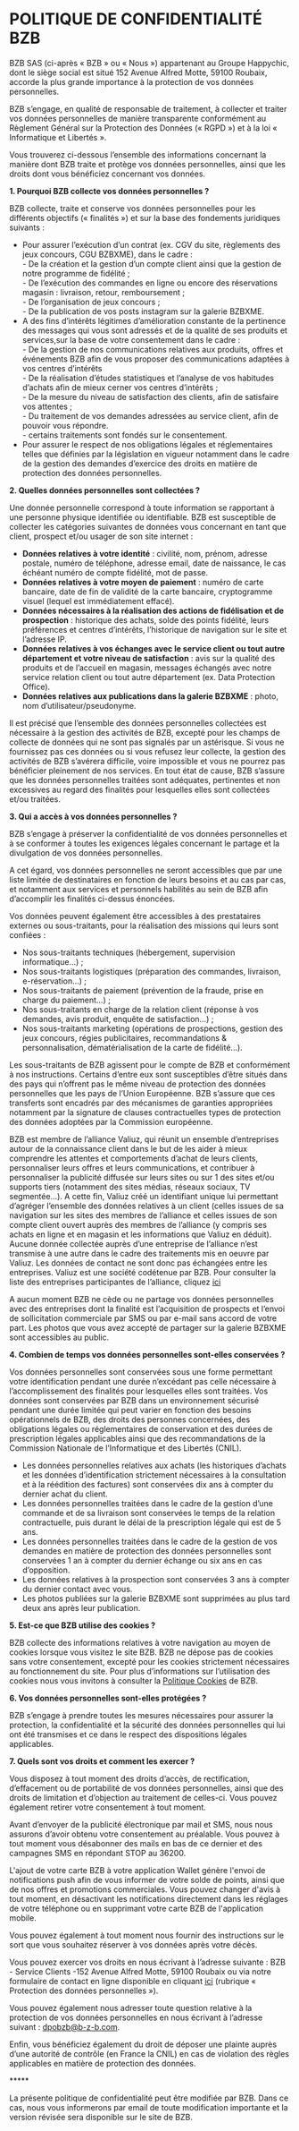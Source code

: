 POLITIQUE DE CONFIDENTIALITÉ BZB
================================

  
BZB SAS (ci-après « BZB » ou « Nous ») appartenant au Groupe Happychic, dont le siège social est situé 152 Avenue Alfred Motte, 59100 Roubaix, accorde la plus grande importance à la protection de vos données personnelles.  
  
BZB s’engage, en qualité de responsable de traitement, à collecter et traiter vos données personnelles de manière transparente conformément au Règlement Général sur la Protection des Données (« RGPD ») et à la loi « Informatique et Libertés ».  
  
Vous trouverez ci-dessous l’ensemble des informations concernant la manière dont BZB traite et protège vos données personnelles, ainsi que les droits dont vous bénéficiez concernant vos données.  
  
**1\. Pourquoi BZB collecte vos données personnelles ?**  
  
BZB collecte, traite et conserve vos données personnelles pour les différents objectifs (« finalités ») et sur la base des fondements juridiques suivants :

* Pour assurer l’exécution d’un contrat (ex. CGV du site, règlements des jeux concours, CGU BZBXME), dans le cadre :  
    \- De la création et la gestion d’un compte client ainsi que la gestion de notre programme de fidélité ;  
    \- De l’exécution des commandes en ligne ou encore des réservations magasin : livraison, retour, remboursement ;  
    \- De l’organisation de jeux concours ;  
    \- De la publication de vos posts instagram sur la galerie BZBXME.
* A des fins d’intérêts légitimes d’amélioration constante de la pertinence des messages qui vous sont adressés et de la qualité de ses produits et services,sur la base de votre consentement dans le cadre :  
    \- De la gestion de nos communications relatives aux produits, offres et événements BZB afin de vous proposer des communications adaptées à vos centres d’intérêts  
    \- De la réalisation d’études statistiques et l’analyse de vos habitudes d’achats afin de mieux cerner vos centres d’intérêts ;  
    \- De la mesure du niveau de satisfaction des clients, afin de satisfaire vos attentes ;  
    \- Du traitement de vos demandes adressées au service client, afin de pouvoir vous répondre.  
    \- certains traitements sont fondés sur le consentement.
* Pour assurer le respect de nos obligations légales et réglementaires telles que définies par la législation en vigueur notamment dans le cadre de la gestion des demandes d’exercice des droits en matière de protection des données personnelles.

**2\. Quelles données personnelles sont collectées ?**  
  
Une donnée personnelle correspond à toute information se rapportant à une personne physique identifiée ou identifiable. BZB est susceptible de collecter les catégories suivantes de données vous concernant en tant que client, prospect et/ou usager de son site internet :

* **Données relatives à votre identité** : civilité, nom, prénom, adresse postale, numéro de téléphone, adresse email, date de naissance, le cas échéant numéro de compte fidélité, mot de passe.
* **Données relatives à votre moyen de paiement** : numéro de carte bancaire, date de fin de validité de la carte bancaire, cryptogramme visuel (lequel est immédiatement effacé).
* **Données nécessaires à la réalisation des actions de fidélisation et de prospection** : historique des achats, solde des points fidélité, leurs préférences et centres d’intérêts, l’historique de navigation sur le site et l’adresse IP.
* **Données relatives à vos échanges avec le service client ou tout autre département et votre niveau de satisfaction** : avis sur la qualité des produits et de l’accueil en magasin, messages échangés avec notre service relation client ou tout autre département (ex. Data Protection Office).
* **Données relatives aux publications dans la galerie BZBXME** : photo, nom d’utilisateur/pseudonyme.

Il est précisé que l’ensemble des données personnelles collectées est nécessaire à la gestion des activités de BZB, excepté pour les champs de collecte de données qui ne sont pas signalés par un astérisque. Si vous ne fournissez pas ces données ou si vous refusez leur collecte, la gestion des activités de BZB s’avérera difficile, voire impossible et vous ne pourrez pas bénéficier pleinement de nos services. En tout état de cause, BZB s’assure que les données personnelles traitées sont adéquates, pertinentes et non excessives au regard des finalités pour lesquelles elles sont collectées et/ou traitées.  
  
**3\. Qui a accès à vos données personnelles ?**  
  
BZB s’engage à préserver la confidentialité de vos données personnelles et à se conformer à toutes les exigences légales concernant le partage et la divulgation de vos données personnelles.  
  
A cet égard, vos données personnelles ne seront accessibles que par une liste limitée de destinataires en fonction de leurs besoins et au cas par cas, et notamment aux services et personnels habilités au sein de BZB afin d’accomplir les finalités ci-dessus énoncées.  
  
Vos données peuvent également être accessibles à des prestataires externes ou sous-traitants, pour la réalisation des missions qui leurs sont confiées :

* Nos sous-traitants techniques (hébergement, supervision informatique...) ;
* Nos sous-traitants logistiques (préparation des commandes, livraison, e-réservation…) ;
* Nos sous-traitants de paiement (prévention de la fraude, prise en charge du paiement…) ;
* Nos sous-traitants en charge de la relation client (réponse à vos demandes, avis produit, enquête de satisfaction…) ;
* Nos sous-traitants marketing (opérations de prospections, gestion des jeux concours, régies publicitaires, recommandations & personnalisation, dématérialisation de la carte de fidélité...).

Les sous-traitants de BZB agissent pour le compte de BZB et conformément à nos instructions. Certains d’entre eux sont susceptibles d’être situés dans des pays qui n’offrent pas le même niveau de protection des données personnelles que les pays de l’Union Européenne. BZB s’assure que ces transferts sont encadrés par des mécanismes de garanties appropriées notamment par la signature de clauses contractuelles types de protection des données adoptées par la Commission européenne.  
  
BZB est membre de l’alliance Valiuz, qui réunit un ensemble d’entreprises autour de la connaissance client dans le but de les aider à mieux comprendre les attentes et comportements d’achat de leurs clients, personnaliser leurs offres et leurs communications, et contribuer à personnaliser la publicité diffusée sur leurs sites ou sur 1 des sites et/ou supports tiers (notamment des sites médias, réseaux sociaux, TV segmentée…). A cette fin, Valiuz créé un identifiant unique lui permettant d’agréger l’ensemble des données relatives à un client (celles issues de sa navigation sur les sites des membres de l’alliance et celles issues de son compte client ouvert auprès des membres de l’alliance (y compris ses achats en ligne et en magasin et les informations que Valiuz en déduit). Aucune donnée collectée auprès d’une entreprise de l’alliance n’est transmise à une autre dans le cadre des traitements mis en oeuvre par Valiuz. Les données de contact ne sont donc pas échangées entre les entreprises. Valiuz est une société codétenue par BZB. Pour consulter la liste des entreprises participantes de l’alliance, cliquez [ici](https://www.valiuz.com/liste-des-membres/)  
  
A aucun moment BZB ne cède ou ne partage vos données personnelles avec des entreprises dont la finalité est l’acquisition de prospects et l’envoi de sollicitation commerciale par SMS ou par e-mail sans accord de votre part. Les photos que vous avez accepté de partager sur la galerie BZBXME sont accessibles au public.  
  
**4\. Combien de temps vos données personnelles sont-elles conservées ?**  
  
Vos données personnelles sont conservées sous une forme permettant votre identification pendant une durée n’excédant pas celle nécessaire à l’accomplissement des finalités pour lesquelles elles sont traitées. Vos données sont conservées par BZB dans un environnement sécurisé pendant une durée limitée qui peut varier en fonction des besoins opérationnels de BZB, des droits des personnes concernées, des obligations légales ou réglementaires de conservation et des durées de prescription légales applicables ainsi que des recommandations de la Commission Nationale de l’Informatique et des Libertés (CNIL).

* Les données personnelles relatives aux achats (les historiques d’achats et les données d’identification strictement nécessaires à la consultation et à la réédition des factures) sont conservées dix ans à compter du dernier achat du client.
* Les données personnelles traitées dans le cadre de la gestion d’une commande et de sa livraison sont conservées le temps de la relation contractuelle, puis durant le délai de la prescription légale qui est de 5 ans.
* Les données personnelles traitées dans le cadre de la gestion de vos demandes en matière de protection des données personnelles sont conservées 1 an à compter du dernier échange ou six ans en cas d’opposition.
* Les données relatives à la prospection sont conservées 3 ans à compter du dernier contact avec vous.
* Les photos publiées sur la galerie BZBXME sont supprimées au plus tard deux ans après leur publication.

**5\. Est-ce que BZB utilise des cookies ?**  
  
BZB collecte des informations relatives à votre navigation au moyen de cookies lorsque vous visitez le site BZB. BZB ne dépose pas de cookies sans votre consentement, excepté pour les cookies strictement nécessaires au fonctionnement du site. Pour plus d’informations sur l’utilisation des cookies nous vous invitons à consulter la [Politique Cookies](https://www.b-z-b.com/politique-de-cookies.html) de BZB.  
  
**6\. Vos données personnelles sont-elles protégées ?**  
  
BZB s’engage à prendre toutes les mesures nécessaires pour assurer la protection, la confidentialité et la sécurité des données personnelles qui lui ont été transmises et ce dans le respect des dispositions légales applicables.  
  
**7\. Quels sont vos droits et comment les exercer ?**

Vous disposez à tout moment des droits d’accès, de rectification, d’effacement ou de portabilité de vos données personnelles, ainsi que des droits de limitation et d’objection au traitement de celles-ci. Vous pouvez également retirer votre consentement à tout moment.

Avant d’envoyer de la publicité électronique par mail et SMS, nous nous assurons d’avoir obtenu votre consentement au préalable. Vous pouvez à tout moment vous désabonner des mails en bas de ce dernier et des campagnes SMS en répondant STOP au 36200.

L'ajout de votre carte BZB à votre application Wallet génère l'envoi de notifications push afin de vous informer de votre solde de points, ainsi que de nos offres et promotions commerciales. Vous pouvez changer d'avis à tout moment, en désactivant les notifications directement dans les réglages de votre téléphone ou en supprimant votre carte BZB de l'application mobile.

Vous pouvez également à tout moment nous fournir des instructions sur le sort que vous souhaitez réserver à vos données après votre décès.

Vous pouvez exercer vos droits en nous écrivant à l’adresse suivante : BZB - Service Clients -152 Avenue Alfred Motte, 59100 Roubaix ou via notre formulaire de contact en ligne disponible en cliquant [ici](https://www.b-z-b.com/nous-contacter/) (rubrique « Protection des données personnelles »).

Vous pouvez également nous adresser toute question relative à la protection de vos données personnelles en nous écrivant à l’adresse suivant : [dpobzb@b-z-b.com](mailto:dpobzb@b-z-b.com).

Enfin, vous bénéficiez également du droit de déposer une plainte auprès d’une autorité de contrôle (en France la CNIL) en cas de violation des règles applicables en matière de protection des données.

\*\*\*\*\*

La présente politique de confidentialité peut être modifiée par BZB. Dans ce cas, nous vous informerons par email de toute modification importante et la version révisée sera disponible sur le site de BZB.
